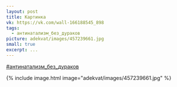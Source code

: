 ```yaml
---
layout: post
title: Картинка
vk: https://vk.com/wall-166188545_898
tags:
  - антинатализм_без_дураков
picture: adekvat/images/457239661.jpg
small: true
excerpt: ...
---
```

[#антинатализм_без_дураков](poisk.html#антинатализм_без_дураков)

{% include image.html image="adekvat/images/457239661.jpg" %}